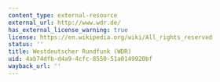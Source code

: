 ```yaml
---
content_type: external-resource
external_url: http://www.wdr.de/
has_external_license_warning: true
license: https://en.wikipedia.org/wiki/All_rights_reserved
status: ''
title: Westdeutscher Rundfunk (WDR)
uid: 4ab74dfb-d4a9-4cfc-8550-51a0149920bf
wayback_url: ''
---
```

